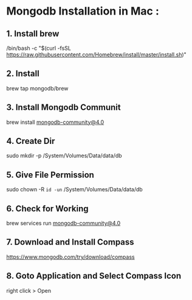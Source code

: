 # Mongodb Installation in Mac :

## 1. Install brew
/bin/bash -c "$(curl -fsSL https://raw.githubusercontent.com/Homebrew/install/master/install.sh)"

## 2. Install
brew tap mongodb/brew

## 3. Install Mongodb Communit
brew install mongodb-community@4.0 

## 4. Create Dir
sudo mkdir -p /System/Volumes/Data/data/db

## 5. Give File Permission
sudo chown -R `id -un` /System/Volumes/Data/data/db

## 6. Check for Working
brew services run mongodb-community@4.0

## 7. Download and Install Compass
https://www.mongodb.com/try/download/compass

## 8. Goto Application and Select Compass Icon 
right click > Open
